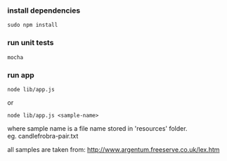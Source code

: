 ### install dependencies
```
sudo npm install
```
### run unit tests
```
mocha
```
### run app
```
node lib/app.js
```
or
```
node lib/app.js <sample-name>
```
where sample name is a file name stored in 'resources' folder.  
eg. candlefrobra-pair.txt

all samples are taken from:
http://www.argentum.freeserve.co.uk/lex.htm